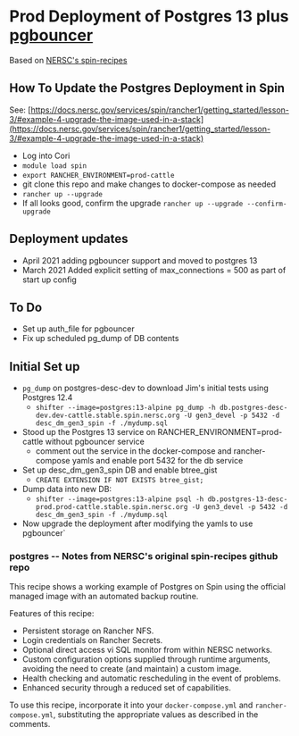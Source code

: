 # Prod Deployment of Postgres 13 plus [pgbouncer](https://www.pgbouncer.org/)

Based on [NERSC's spin-recipes](https://github.com/NERSC/spin-recipes/tree/master/postgres)

## How To Update the Postgres Deployment in Spin
See: [https://docs.nersc.gov/services/spin/rancher1/getting_started/lesson-3/#example-4-upgrade-the-image-used-in-a-stack](https://docs.nersc.gov/services/spin/rancher1/getting_started/lesson-3/#example-4-upgrade-the-image-used-in-a-stack)

* Log into Cori
* `module load spin`
* `export RANCHER_ENVIRONMENT=prod-cattle`
* git clone this repo and make changes to docker-compose as needed
* `rancher up --upgrade`
* If all looks good, confirm the upgrade
`rancher up --upgrade --confirm-upgrade`


## Deployment updates

* April 2021 adding pgbouncer support and moved to postgres 13
* March 2021 Added explicit setting of max_connections = 500 as part of start up config

## To Do
* Set up auth_file for pgbouncer
* Fix up scheduled pg_dump of DB contents

## Initial Set up

* `pg_dump` on postgres-desc-dev to download Jim's initial tests using Postgres 12.4
   -  `shifter --image=postgres:13-alpine pg_dump -h db.postgres-desc-dev.dev-cattle.stable.spin.nersc.org -U gen3_devel -p 5432 -d desc_dm_gen3_spin -f ./mydump.sql`
* Stood up the Postgres 13 service on RANCHER_ENVIRONMENT=prod-cattle without pgbouncer service
  - comment out the service in the docker-compose and rancher-compose yamls and enable port 5432 for the db service 
* Set up desc_dm_gen3_spin DB and enable btree_gist  
  - `CREATE EXTENSION IF NOT EXISTS btree_gist;`
* Dump data into new DB: 
  - `shifter --image=postgres:13-alpine psql -h db.postgres-13-desc-prod.prod-cattle.stable.spin.nersc.org -U gen3_devel -p 5432 -d desc_dm_gen3_spin -f ./mydump.sql`
* Now upgrade the deployment after modifying the yamls to use pgbouncer`


### postgres -- Notes from NERSC's original spin-recipes github repo

This recipe shows a working example of Postgres on Spin using the official managed image
with an automated backup routine.

Features of this recipe:
  * Persistent storage on Rancher NFS.
  * Login credentials on Rancher Secrets.
  * Optional direct access vi SQL monitor from within NERSC networks.
  * Custom configuration options supplied through runtime arguments, avoiding the
    need to create (and maintain) a custom image.
  * Health checking and automatic rescheduling in the event of problems.
  * Enhanced security through a reduced set of capabilities.

To use this recipe, incorporate it into your `docker-compose.yml` and `rancher-compose.yml`,
substituting the appropriate values as described in the comments.
